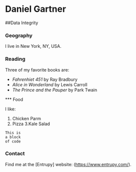 # Daniel Gartner

##Data Integrity

### Geography

I live in New York, NY, USA.

### Reading

Three of my favorite books are:

- *Fahrenhiet 451* by Ray Bradbury
- *Alice in Wonderland* by Lewis Carroll
- *The Prince and the Pauper* by Park Twain

*** Food

I like:

1. Chicken Parm
2. Pizza
3.Kale Salad


```
This is
a block
of code
```

### Contact

Find me at the [Entrupy] website: (https://www.entrupy.com/).
